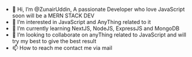 - 👋 Hi, I’m @ZunairUddin, A passionate Developer who love JavaScript soon will be a MERN STACK DEV
- 👀 I’m interested in JavaScript and AnyThing related to it 
- 🌱 I’m currently learning NextJS, NodeJS, ExpressJS and MongoDB
- 💞️ I’m looking to collaborate on anyThing related to JavaScript and will try my best to give the best result
- 📫 How to reach me contact me via mail 

<!---
ZunairUddin/ZunairUddin is a ✨ special ✨ repository because its `README.md` (this file) appears on your GitHub profile.
You can click the Preview link to take a look at your changes.
--->
